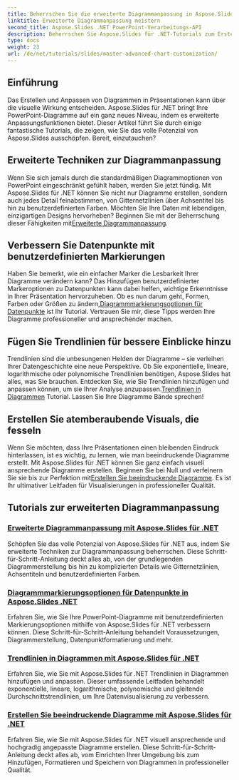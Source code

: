 ```yaml
---
title: Beherrschen Sie die erweiterte Diagrammanpassung in Aspose.Slides für .NET
linktitle: Erweiterte Diagrammanpassung meistern
second_title: Aspose.Slides .NET PowerPoint-Verarbeitungs-API
description: Beherrschen Sie Aspose.Slides für .NET-Tutorials zum Erstellen und Anpassen von Diagrammen. Lernen Sie fortgeschrittene Techniken für Trendlinien, Markierungen und beeindruckende Datenvisualisierungen.
type: docs
weight: 23
url: /de/net/tutorials/slides/master-advanced-chart-customization/
---
```

## Einführung

Das Erstellen und Anpassen von Diagrammen in Präsentationen kann über die visuelle Wirkung entscheiden. Aspose.Slides für .NET bringt Ihre PowerPoint-Diagramme auf ein ganz neues Niveau, indem es erweiterte Anpassungsfunktionen bietet. Dieser Artikel führt Sie durch einige fantastische Tutorials, die zeigen, wie Sie das volle Potenzial von Aspose.Slides ausschöpfen. Bereit, einzutauchen?

## Erweiterte Techniken zur Diagrammanpassung

 Wenn Sie sich jemals durch die standardmäßigen Diagrammoptionen von PowerPoint eingeschränkt gefühlt haben, werden Sie jetzt fündig. Mit Aspose.Slides für .NET können Sie nicht nur Diagramme erstellen, sondern auch jedes Detail feinabstimmen, von Gitternetzlinien über Achsentitel bis hin zu benutzerdefinierten Farben. Möchten Sie Ihre Daten mit lebendigen, einzigartigen Designs hervorheben? Beginnen Sie mit der Beherrschung dieser Fähigkeiten mit[Erweiterte Diagrammanpassung](./advanced-chart-customization/).

## Verbessern Sie Datenpunkte mit benutzerdefinierten Markierungen

Haben Sie bemerkt, wie ein einfacher Marker die Lesbarkeit Ihrer Diagramme verändern kann? Das Hinzufügen benutzerdefinierter Markeroptionen zu Datenpunkten kann dabei helfen, wichtige Erkenntnisse in Ihrer Präsentation hervorzuheben. Ob es nun darum geht, Formen, Farben oder Größen zu ändern,[Diagrammmarkierungsoptionen für Datenpunkte](./chart-marker-options/) ist Ihr Tutorial. Vertrauen Sie mir, diese Tipps werden Ihre Diagramme professioneller und ansprechender machen.

## Fügen Sie Trendlinien für bessere Einblicke hinzu

 Trendlinien sind die unbesungenen Helden der Diagramme – sie verleihen Ihrer Datengeschichte eine neue Perspektive. Ob Sie exponentielle, lineare, logarithmische oder polynomische Trendlinien benötigen, Aspose.Slides hat alles, was Sie brauchen. Entdecken Sie, wie Sie Trendlinien hinzufügen und anpassen können, um sie Ihrer Analyse anzupassen.[Trendlinien in Diagrammen](./trend-lines-in-charts/) Tutorial. Lassen Sie Ihre Diagramme Bände sprechen!

## Erstellen Sie atemberaubende Visuals, die fesseln

Wenn Sie möchten, dass Ihre Präsentationen einen bleibenden Eindruck hinterlassen, ist es wichtig, zu lernen, wie man beeindruckende Diagramme erstellt. Mit Aspose.Slides für .NET können Sie ganz einfach visuell ansprechende Diagramme erstellen. Beginnen Sie bei Null und verfeinern Sie sie bis zur Perfektion mit[Erstellen Sie beeindruckende Diagramme](./create-stunning-chart/). Es ist Ihr ultimativer Leitfaden für Visualisierungen in professioneller Qualität.

## Tutorials zur erweiterten Diagrammanpassung
### [Erweiterte Diagrammanpassung mit Aspose.Slides für .NET](./advanced-chart-customization/)
Schöpfen Sie das volle Potenzial von Aspose.Slides für .NET aus, indem Sie erweiterte Techniken zur Diagrammanpassung beherrschen. Diese Schritt-für-Schritt-Anleitung deckt alles ab, von der grundlegenden Diagrammerstellung bis hin zu komplizierten Details wie Gitternetzlinien, Achsentiteln und benutzerdefinierten Farben.
### [Diagrammmarkierungsoptionen für Datenpunkte in Aspose.Slides .NET](./chart-marker-options/)
Erfahren Sie, wie Sie Ihre PowerPoint-Diagramme mit benutzerdefinierten Markierungsoptionen mithilfe von Aspose.Slides für .NET verbessern können. Diese Schritt-für-Schritt-Anleitung behandelt Voraussetzungen, Diagrammerstellung, Datenpunktformatierung und mehr.
### [Trendlinien in Diagrammen mit Aspose.Slides für .NET](./trend-lines-in-charts/)
Erfahren Sie, wie Sie mit Aspose.Slides für .NET Trendlinien in Diagrammen hinzufügen und anpassen. Dieser umfassende Leitfaden behandelt exponentielle, lineare, logarithmische, polynomische und gleitende Durchschnittstrendlinien, um Ihre Datenvisualisierung zu verbessern.
### [Erstellen Sie beeindruckende Diagramme mit Aspose.Slides für .NET](./create-stunning-chart/)
Erfahren Sie, wie Sie mit Aspose.Slides für .NET visuell ansprechende und hochgradig angepasste Diagramme erstellen. Diese Schritt-für-Schritt-Anleitung deckt alles ab, vom Einrichten Ihrer Umgebung bis zum Hinzufügen, Formatieren und Speichern von Diagrammen in professioneller Qualität.